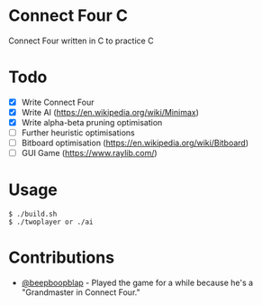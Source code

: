 # Connect Four C
Connect Four written in C to practice C

# Todo
- [X] Write Connect Four
- [X] Write AI (https://en.wikipedia.org/wiki/Minimax)
- [X] Write alpha-beta pruning optimisation
- [ ] Further heuristic optimisations
- [ ] Bitboard optimisation (https://en.wikipedia.org/wiki/Bitboard)
- [ ] GUI Game (https://www.raylib.com/)

# Usage
```
$ ./build.sh
$ ./twoplayer or ./ai
```

# Contributions
 - [@beepboopblap](https://github.com/beepboopblap) - Played the game for a while because he's a "Grandmaster in Connect Four."
